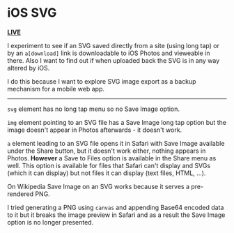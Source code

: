 # iOS SVG

[**LIVE**](https://tomashubelbauer.github.io/ios-svg)

I experiment to see if an SVG saved directly from a site (using long tap) or by
an `a[download]` link is downloadable to iOS Photos and vieweable in there. Also
I want to find out if when uploaded back the SVG is in any way altered by iOS.

I do this because I want to explore SVG image export as a backup mechanism for
a mobile web app.

---

`svg` element has no long tap menu so no Save Image option.

`img` element pointing to an SVG file has a Save Image long tap option but the
image doesn't appear in Photos afterwards - it doesn't work.

`a` element leading to an SVG file opens it in Safari with Save Image available
under the Share button, but it doesn't work either, nothing appears in Photos.
**However** a Save to Files option is available in the Share menu as well.
This option is available for files that Safari can't display and SVGs (which it
can display) but not files it can display (text files, HTML, …).

On Wikipedia Save Image on an SVG works because it serves a pre-rendered PNG.

I tried generating a PNG using `canvas` and appending Base64 encoded data to it
but it breaks the image preview in Safari and as a result the Save Image option
is no longer presented.
